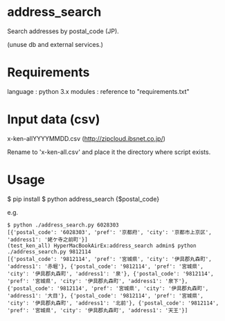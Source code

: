 # address_search

Search addresses by postal_code (JP).

(unuse db and external services.)

# Requirements

language : python 3.x
modules : reference to "requirements.txt"

# Input data (csv)

x-ken-allYYYYMMDD.csv
(http://zipcloud.ibsnet.co.jp/)

Rename to 'x-ken-all.csv' and place it the directory where script exists.

# Usage

$ pip install
$ python address_search {$postal_code}

e.g.
```
$ python ./address_search.py 6028303
[{'postal_code': '6028303', 'pref': '京都府', 'city': '京都市上京区', 'address1': '姥ケ寺之前町'}]
(test_ken_all) HyperMacBookAirEx:address_search admin$ python ./address_search.py 9812114
[{'postal_code': '9812114', 'pref': '宮城県', 'city': '伊具郡丸森町', 'address1': '赤堀'}, {'postal_code': '9812114', 'pref': '宮城県', 'city': '伊具郡丸森町', 'address1': '泉'}, {'postal_code': '9812114', 'pref': '宮城県', 'city': '伊具郡丸森町', 'address1': '泉下'}, {'postal_code': '9812114', 'pref': '宮城県', 'city': '伊具郡丸森町', 'address1': '大目'}, {'postal_code': '9812114', 'pref': '宮城県', 'city': '伊具郡丸森町', 'address1': '北前'}, {'postal_code': '9812114', 'pref': '宮城県', 'city': '伊具郡丸森町', 'address1': '天王'}]
```